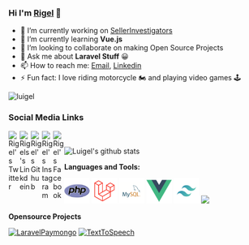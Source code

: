 ### Hi I'm [Rigel](https://github.com/luigel) 👋


- 🔭 I’m currently working on [SellerInvestigators](https://www.sellerinvestigators.com/)
- 🌱 I’m currently learning **Vue.js**
- 👯 I’m looking to collaborate on making Open Source Projects
- 💬 Ask me about **Laravel Stuff** 😀
- 📫 How to reach me: [Email](mailto:rigel20.kent@gmail.com), [Linkedin](https://www.linkedin.com/in/rigel-kent-carbonel-8a34b1b8/)
- ⚡ Fun fact: I love riding motorcycle 🏍 and playing video games 🕹
<p align="left"> <img src="https://komarev.com/ghpvc/?username=luigel&label=Views&color=blue&style=plastic" alt="luigel" /> </p>

### Social Media Links
<a href="https://twitter.com/luigel20">
  <img align="left" alt="Rigel's Twitter" width="22px" src="https://cdn.jsdelivr.net/npm/simple-icons@v3/icons/twitter.svg" />
</a>
<a href="https://www.linkedin.com/in/rigel-kent-carbonel-8a34b1b8/">
  <img align="left" alt="Rigels's Linkdein" width="22px" src="https://cdn.jsdelivr.net/npm/simple-icons@v3/icons/linkedin.svg" />
</a>
<a href="https://github.com/luigel">
  <img align="left" alt="Rigel's Github" width="22px" src="https://cdn.jsdelivr.net/npm/simple-icons@v3/icons/github.svg" />
</a>
<a href="https://www.instagram.com/rigel20/">
  <img align="left" alt="Rigel's Instagram" width="22px" src="https://cdn.jsdelivr.net/npm/simple-icons@v3/icons/instagram.svg" />
</a>
<a href="https://www.facebook.com/rigelkent20/">
  <img align="left" alt="Rigel's Facebook" width="22px" src="https://cdn.jsdelivr.net/npm/simple-icons@v3/icons/facebook.svg" />
</a>

<br >

![Luigel's github stats](https://github-readme-stats.luigel.vercel.app/api?username=luigel&count_private=true&show_icons=true&theme=dracula&include_all_commits=true)

**Languages and Tools:**  

<a href="https://www.php.net/"><img height="50" src="https://raw.githubusercontent.com/github/explore/80688e429a7d4ef2fca1e82350fe8e3517d3494d/topics/php/php.png"></a>
<a href="http://laravel.com/"><img height="50" src="https://raw.githubusercontent.com/github/explore/80688e429a7d4ef2fca1e82350fe8e3517d3494d/topics/laravel/laravel.png"></a>
<a href="https://www.mysql.com/"><img height="50" src="https://raw.githubusercontent.com/github/explore/80688e429a7d4ef2fca1e82350fe8e3517d3494d/topics/mysql/mysql.png"></a>
<a href="https://vuejs.org/"><img height="50" src="https://raw.githubusercontent.com/github/explore/80688e429a7d4ef2fca1e82350fe8e3517d3494d/topics/vue/vue.png"></a>
<a href="https://tailwindcss.com/"><img height="50" src="https://raw.githubusercontent.com/github/explore/80688e429a7d4ef2fca1e82350fe8e3517d3494d/topics/tailwind/tailwind.png"></a>
<a href="https://code.visualstudio.com/"><img height="50" src="https://user-images.githubusercontent.com/10379994/31985754-c56b8dba-b998-11e7-9705-a7f984433049.png"></a>

**Opensource Projects**

[![LaravelPaymongo](https://github-readme-stats.vercel.app/api/pin/?username=luigel&repo=laravel-paymongo&theme=dracula)](https://github.com/luigel/laravel-paymongo) 
[![TextToSpeech](https://github-readme-stats.vercel.app/api/pin/?username=ci-on&repo=laravel-text-to-speech&theme=dracula)](https://github.com/ci-on/laravel-text-to-speech)
